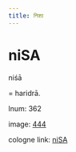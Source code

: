 ```yaml
---
title: निशा
---
```


# niSA

niśā  <div n="P" />= haridrā.

lnum: 362

image: [444](https://www.sanskrit-lexicon.uni-koeln.de/scans/csl-apidev/servepdf.php?dict=snp&page=444)

cologne link: [niSA](https://sanskrit-lexicon.uni-koeln.de/scans/csl-apidev/getword.php?dict=snp&key=niSA)

